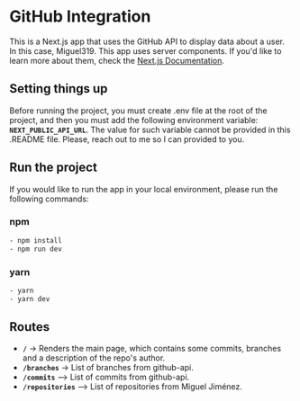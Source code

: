 # GitHub Integration

This is a Next.js app that uses the GitHub API to display data about a user. In this case, Miguel319. This app uses server components. If you'd like to learn more about them, check the [Next.js Documentation](https://beta.nextjs.org/docs/rendering/server-and-client-components).

## Setting things up

Before running the project, you must create .env file at the root of the project, and then you must add the following environment variable: **`NEXT_PUBLIC_API_URL`**. The value for such variable cannot be provided in this .README file. Please, reach out to me so I can provided to you.


## Run the project

If you would like to run the app in your local environment, please run the following commands:


### npm

```bash
- npm install
- npm run dev
```

### yarn

```bash
- yarn
- yarn dev
```

## Routes

- **`/`** -> Renders the main page, which contains some commits, branches and a description of the repo's author.
- **`/branches`** -> List of branches from github-api.
- **`/commits`** --> List of commits from github-api.
- **`/repositories`** --> List of repositories from Miguel Jiménez.
